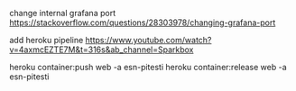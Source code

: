 change internal grafana port
https://stackoverflow.com/questions/28303978/changing-grafana-port

add heroku pipeline
https://www.youtube.com/watch?v=4axmcEZTE7M&t=316s&ab_channel=Sparkbox

heroku container:push web -a esn-pitesti
heroku container:release web -a esn-pitesti

